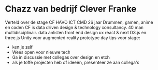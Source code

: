 # Chazz van bedrijf Clever Franke
Verteld over de stage CF
HAVO ICT CMD 
26 jaar
Drummen, gamen, anime en coden
CF is data driven design & technology consultancy.
40 man multidisciplinair. data anlisten front end design ux
react & next
D3.js en three.js
Unity voor augmented reality
prototype day
tips voor stage:
* ken je zelf
* Wees open voor nieuwe tech
* Ga in discussie met collegas over design en etch
* als je toffe projecten heb of ideeën, presenteer ze aan collega's